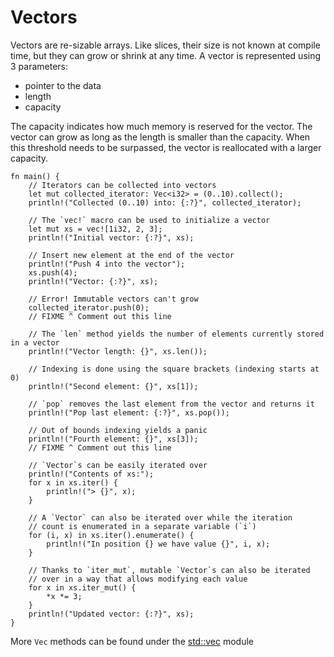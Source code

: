 # Vectors

Vectors are re-sizable arrays. Like slices, their size is not known at compile
time, but they can grow or shrink at any time. A vector is represented using
3 parameters: 
- pointer to the data
- length
- capacity 

The capacity indicates how much memory is reserved for the vector. The vector 
can grow as long as the length is smaller than the capacity. When this threshold 
needs to be surpassed, the vector is reallocated with a larger capacity.

```rust,editable,ignore,mdbook-runnable
fn main() {
    // Iterators can be collected into vectors
    let mut collected_iterator: Vec<i32> = (0..10).collect();
    println!("Collected (0..10) into: {:?}", collected_iterator);

    // The `vec!` macro can be used to initialize a vector
    let mut xs = vec![1i32, 2, 3];
    println!("Initial vector: {:?}", xs);

    // Insert new element at the end of the vector
    println!("Push 4 into the vector");
    xs.push(4);
    println!("Vector: {:?}", xs);

    // Error! Immutable vectors can't grow
    collected_iterator.push(0);
    // FIXME ^ Comment out this line

    // The `len` method yields the number of elements currently stored in a vector
    println!("Vector length: {}", xs.len());

    // Indexing is done using the square brackets (indexing starts at 0)
    println!("Second element: {}", xs[1]);

    // `pop` removes the last element from the vector and returns it
    println!("Pop last element: {:?}", xs.pop());

    // Out of bounds indexing yields a panic
    println!("Fourth element: {}", xs[3]);
    // FIXME ^ Comment out this line

    // `Vector`s can be easily iterated over
    println!("Contents of xs:");
    for x in xs.iter() {
        println!("> {}", x);
    }

    // A `Vector` can also be iterated over while the iteration
    // count is enumerated in a separate variable (`i`)
    for (i, x) in xs.iter().enumerate() {
        println!("In position {} we have value {}", i, x);
    }

    // Thanks to `iter_mut`, mutable `Vector`s can also be iterated
    // over in a way that allows modifying each value
    for x in xs.iter_mut() {
        *x *= 3;
    }
    println!("Updated vector: {:?}", xs);
}
```

More `Vec` methods can be found under the
[std::vec][vec] module

[vec]: https://doc.rust-lang.org/std/vec/
